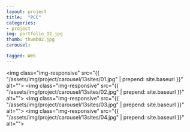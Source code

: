 ```yaml
---
layout: project
title:  "PCC"
categories:
- project
img: portfolio_12.jpg
thumb: thumb02.jpg
carousel:

tagged: Web
---
```

<img class="img-responsive" src="{{ "/assets/img/project/carousel/13sites/01.jpg" | prepend: site.baseurl }}" alt="">
<img class="img-responsive" src="{{ "/assets/img/project/carousel/13sites/02.jpg" | prepend: site.baseurl }}" alt="">
<img class="img-responsive" src="{{ "/assets/img/project/carousel/13sites/03.jpg" | prepend: site.baseurl }}" alt="">
<img class="img-responsive" src="{{ "/assets/img/project/carousel/13sites/04.jpg" | prepend: site.baseurl }}" alt="">

